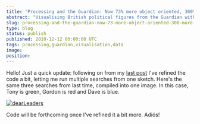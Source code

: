 ```yaml
---
title: 'Processing and the Guardian: Now 73% more object oriented, 300% more colourful'
abstract: "Visualising British political figures from the Guardian with Processing."
slug: processing-and-the-guardian-now-73-more-object-oriented-300-more-colourful
type: blog
status: publish
published: 2010-12-12 00:00:00 UTC
tags: processing,guardian,visualisation,data
image: 
position: 
---
```


Hello! Just a quick update: following on from my [last
post](/blog/processing-and-the-guardian-api/) I've refined the code a
bit, letting me run multiple searches from one sketch. Here's the same
three searches from last time, compiled into one image. In this case,
Tony is green, Gordon is red and Dave is blue.

[![dearLeaders](/images/dearleaders_5255083225_o.jpg)][1]

Code will be forthcoming once I've refined it a bit more. Adiós!



[1]: https://www.flickr.com/photos/53111802@N05/5255083225/
